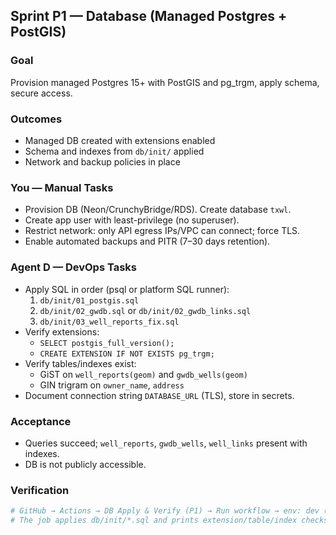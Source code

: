 ## Sprint P1 — Database (Managed Postgres + PostGIS)

### Goal
Provision managed Postgres 15+ with PostGIS and pg_trgm, apply schema, secure access.

### Outcomes
- Managed DB created with extensions enabled
- Schema and indexes from `db/init/` applied
- Network and backup policies in place

### You — Manual Tasks
- Provision DB (Neon/CrunchyBridge/RDS). Create database `txwl`.
- Create app user with least-privilege (no superuser).
- Restrict network: only API egress IPs/VPC can connect; force TLS.
- Enable automated backups and PITR (7–30 days retention).

### Agent D — DevOps Tasks
- Apply SQL in order (psql or platform SQL runner):
  1. `db/init/01_postgis.sql`
  2. `db/init/02_gwdb.sql` or `db/init/02_gwdb_links.sql`
  3. `db/init/03_well_reports_fix.sql`
- Verify extensions:
  - `SELECT postgis_full_version();`
  - `CREATE EXTENSION IF NOT EXISTS pg_trgm;`
- Verify tables/indexes exist:
  - GiST on `well_reports(geom)` and `gwdb_wells(geom)`
  - GIN trigram on `owner_name`, `address`
- Document connection string `DATABASE_URL` (TLS), store in secrets.

### Acceptance
- Queries succeed; `well_reports`, `gwdb_wells`, `well_links` present with indexes.
- DB is not publicly accessible.

### Verification
```bash
# GitHub → Actions → DB Apply & Verify (P1) → Run workflow → env: dev (or staging/prod)
# The job applies db/init/*.sql and prints extension/table/index checks.
```


